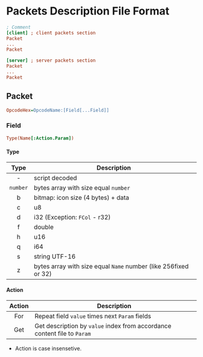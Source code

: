 # Packets Description File Format
```ini
; Comment
[client] ; client packets section
Packet
...
Packet

[server] ; server packets section
Packet
...
Packet
```

## Packet
```ini
OpcodeHex=OpcodeName:[Field[...Field]]
```

### Field
```ini
Type(Name[:Action.Param])
```

#### Type
| Type | Description |
|:----:|-------------|
| -        | script decoded |
| `number` | bytes array with size equal `number` |
| b        | bitmap: icon size (4 bytes) + data |
| c        | u8 |
| d        | i32 (Exception: `FCol` - r32) |
| f        | double |
| h        | u16 |
| q        | i64 |
| s        | string UTF-16 |
| z        | bytes array with size equal `Name` number (like 256fixed or 32) |

#### Action
| Action | Description |
|:----:|-------------|
| For  | Repeat field `value` times next `Param` fields |
| Get  | Get description by `value` index from accordance content file to `Param` |

* Action is case insensetive.
